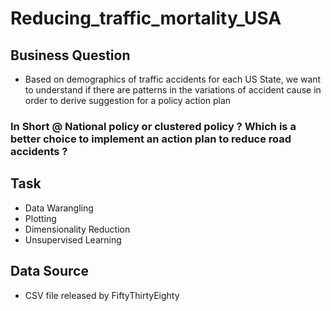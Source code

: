 # Reducing_traffic_mortality_USA

## Business Question
- Based on demographics of traffic accidents for each US State, we want to understand if there are patterns in the variations of accident cause in order to derive suggestion for a policy action plan

### In Short @  National policy or clustered policy ? Which is a better choice to implement an action plan to reduce road accidents ?

## Task 
- Data Warangling
- Plotting
- Dimensionality Reduction
- Unsupervised Learning

## Data Source 
- CSV file released by FiftyThirtyEighty

